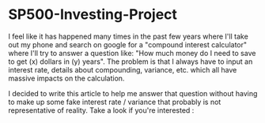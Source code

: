 # SP500-Investing-Project
 
I feel like it has happened many times in the past few years where I'll take out my phone and search on google for a "compound interest calculator" where I'll try to answer a question like: "How much money do I need to save to get (x) dollars in (y) years". The problem is that I always have to input an interest rate, details about compounding, variance, etc. which all have massive impacts on the calculation.

I decided to write this article to help me answer that question without having to make up some fake interest rate / variance that probably is not representative of reality. Take a look if you're interested :
